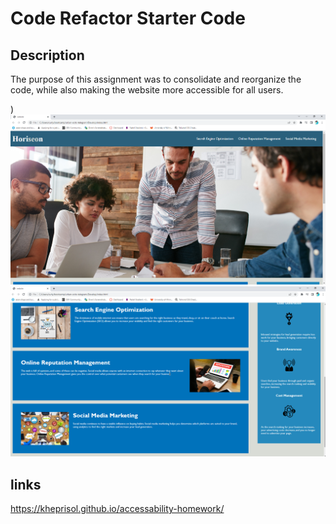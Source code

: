 # Code Refactor Starter Code
## Description
The purpose of this assignment was to consolidate and reorganize the code, while also making the website more accessible for all users.

)![top of webpage](assets/screenshot/screenshot1.PNG)
![bottom of web page](assets/screenshot/screenshot2.PNG)

## links

https://kheprisol.github.io/accessability-homework/